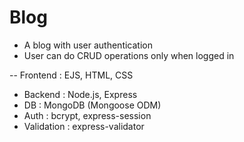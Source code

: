 # Blog

- A blog with user authentication
- User can do CRUD operations only when logged in

-- Frontend : EJS, HTML, CSS
- Backend : Node.js, Express
- DB : MongoDB (Mongoose ODM)
- Auth : bcrypt, express-session
- Validation : express-validator
